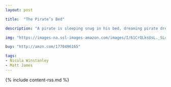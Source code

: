 ```yaml
---
layout: post

title:  "The Pirate’s Bed"

description: "A pirate is sleeping snug in his bed, dreaming pirate dreams, when a great storm comes up at sea. The pirate sleeps on, but his bed is awake and scared of the thunder and the angry waves. Tossed this way and that, the ship finally crashes, sending the pirate to a tropical island and his bed off to sea. At first, the bed is overjoyed. It’s free from smelly feet, snoring and scratchy wool. It floats in the now peaceful water, meeting friendly gulls and playful dolphins and basking in the sun. But soon the little bed begins to feel like something is missing…"

img: "https://images-na.ssl-images-amazon.com/images/I/61CrQLksUsL._SL480_.jpg"

buy: "http://amzn.com/1770496165"

tags:
- Nicola Winstanley
- Matt James
---
```


{% include content-rss.md %}